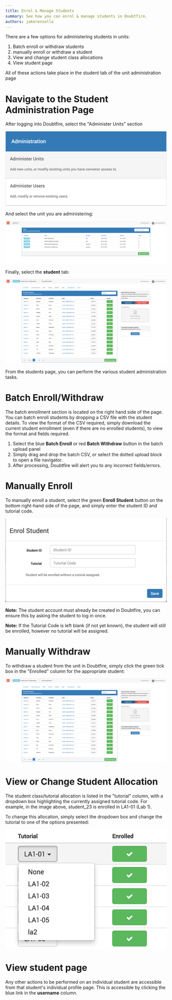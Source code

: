 ```yaml
---
title: Enrol & Manage Students
summary: See how you can enrol & manage students in Doubtfire.
authors: jakerenzella
---
```


There are a few options for administering students in units:

1. Batch enroll or withdraw students
1. manually enroll or withdraw a student
1. View and change student class allocations
1. View student page

All of these actions take place in the student tab of the unit administration page

# Navigate to the Student Administration Page

After logging into Doubtfire, select the "Administer Units" section

![Administer units](/guides/enrol-manage-students/administer-units.png)

And select the unit you are administering:

![Select units](/guides/enrol-manage-students/select-unit.png)

Finally, select the **student** tab:

![View students](/guides/enrol-manage-students/view-students.png)

From the students page, you can perform the various student administration tasks.

# Batch Enroll/Withdraw

The batch enrollment section is located on the right hand side of the page. You can batch enroll students by dropping a
CSV file with the student details. To view the format of the CSV required, simply download the current student
enrollment (even if there are no enrolled students), to view the format and fields required.

1. Select the blue **Batch Enroll** or red **Batch Withdraw** button in the batch upload panel
1. Simply drag and drop the batch CSV, or select the dotted upload block to open a file navigator.
1. After processing, Doubtfire will alert you to any incorrect fields/errors.

# Manually Enroll

To manually enroll a student, select the green **Enroll Student** button on the bottom right-hand side of the page, and
simply enter the student ID and tutorial code.

![Manually enrol](/guides/enrol-manage-students/manually-enrol.png)

**Note:** The student account must already be created in Doubtfire, you can ensure this by asking the student to log in
once.

**Note:** If the Tutorial Code is left blank (if not yet known), the student will still be enrolled, however no tutorial
will be assigned.

# Manually Withdraw

To withdraw a student from the unit in Doubtfire, simply click the green tick box in the "Enrolled" column for the
appropriate student:

![View students](/guides/enrol-manage-students/view-students.png)

# View or Change Student Allocation

The student class/tutorial allocation is listed in the "tutorial" column, with a dropdown box highlighting the currently
assigned tutorial code. For example, in the image above, student_23 is enrolled in LA1-01 (Lab 1).

To change this allocation, simply select the dropdown box and change the tutorial to one of the options presented:

![Change class](/guides/enrol-manage-students/change-class.png)

# View student page

Any other actions to be performed on an individual student are accessible from that student's individual profile page.
This is accessible by clicking the blue link in the **username** column.
